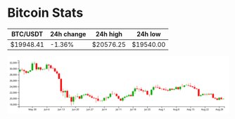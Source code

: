 # Bitcoin Stats

BTC/USDT|24h change|24h high|24h low|
|---|---|---|---|
|$19948.41|-1.36%|$20576.25|$19540.00|

<img src="./chart.svg">
